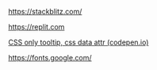 https://stackblitz.com/

https://replit.com

[CSS only tooltip, css data attr (codepen.io)](https://codepen.io/behshad/pen/vYpPwZq)


https://fonts.google.com/
